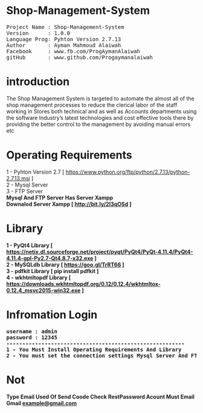 # Shop-Management-System
<pre>
Project Name : Shop-Management-System
Version      : 1.0.0
Language Prog: Pyhton Version 2.7.13
Author       : Ayman Mahmoud Alaiwah
Facebook     : www.fb.com/ProgAymanAlaiwah
gitHub       : www.github.com/Progaymanalaiwah
</pre>

# introduction 

The Shop Management System is targeted to automate the almost all of the shop management 
processes to reduce the clerical labor of the staff working in Stores both technical and
as well as Accounts departments using the software Industry’s latest technologies and cost 
effective tools there by providing the better control to the management by avoiding manual errors etc


# Operating Requirements

1 - Pyhton Version 2.7    [ https://www.python.org/ftp/python/2.7.13/python-2.7.13.msi ] <br>
2 - Mysql Server <br>
3 - FTP Server <br>
<strong>
Mysql And FTP Server  Has Server Xampp<br>
Downalod Server Xampp [ http://bit.ly/2l3qOSd ] <br>
<strong>

# Library
1 - PyQt4 Library       [ https://netix.dl.sourceforge.net/project/pyqt/PyQt4/PyQt-4.11.4/PyQt4-4.11.4-gpl-Py2.7-Qt4.8.7-x32.exe ]<br>
2 - MySQLdb Library     [ https://goo.gl/TrRT66 ]<br>
3 - pdfkit Library      [ pip install pdfkit    ]<br>
4 - wkhtmltopdf Library [ https://downloads.wkhtmltopdf.org/0.12/0.12.4/wkhtmltox-0.12.4_msvc2015-win32.exe ]<br>

# Infromation Login
<pre>
username : admin
password : 12345
--------------------------------------------------------
1 - You Must Install Operating Requirements And Library
2 - You must set the connection settings Mysql Server And FTP Server
</pre>

# Not 
<strong>Type Email Used Of Send Coode Check RestPassword Acount Must Email Gmail example@gmail.com</strong>
